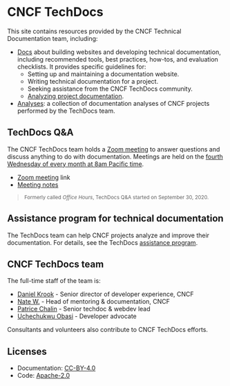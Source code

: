 # CNCF TechDocs

This site contains resources provided by the CNCF Technical Documentation team,
including:

- [Docs](docs/) about building websites and developing technical documentation,
  including recommended tools, best practices, how-tos, and evaluation
  checklists. It provides specific guidelines for:
  - Setting up and maintaining a documentation website.
  - Writing technical documentation for a project.
  - Seeking assistance from the CNCF TechDocs community.
  - [Analyzing project documentation](docs/analysis/).
- [Analyses](analyses/): a collection of documentation analyses of CNCF projects
  performed by the TechDocs team.

## TechDocs Q&A

The CNCF TechDocs team holds a [Zoom meeting][] to answer questions and discuss
anything to do with documentation. Meetings are held on the [fourth Wednesday of
every month at 8am Pacific time][date-time].

- [Zoom meeting][] link
- [Meeting notes][]

> <small>Formerly called _Office Hours_, TechDocs Q&amp;A started on September
> 30, 2020.</small>

## Assistance program for technical documentation

The TechDocs team can help CNCF projects analyze and improve their
documentation. For details, see the TechDocs
[assistance program](docs/assistance.md).

## CNCF TechDocs team

The full-time staff of the team is:

- [Daniel Krook](https://github.com/krook) - Senior director of developer
  experience, CNCF
- [Nate W.](https://github.com/nate-double-u) - Head of mentoring &
  documentation, CNCF
- [Patrice Chalin](https://github.com/chalin) - Senior techdoc & webdev lead
- [Uchechukwu Obasi](https://github.com/thisisobate) - Developer advocate

Consultants and volunteers also contribute to CNCF TechDocs efforts.

## Licenses

- Documentation: [CC-BY-4.0](LICENSE)
- Code: [Apache-2.0](LICENSE-CODE)

[date-time]:
  https://tockify.com/cncf.public.events/monthly?search=CNCF%20Tech%20Writers%20Office%20Hours
[Meeting notes]:
  https://docs.google.com/document/d/1roexHTLCrErYjNT2NEoRsVnn_YNbQzZ1gyXNK8hXR4Q/
[Zoom meeting]:
  https://zoom-lfx.platform.linuxfoundation.org/meeting/95471930872?password=db1aa715-a60b-444c-8b14-71d44161a42e

<!-- cSpell:ignore Chalin Waddington Uchechukwu Obasi techdoc webdev -->
